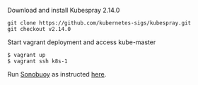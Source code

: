 Download and install Kubespray 2.14.0
```shell
git clone https://github.com/kubernetes-sigs/kubespray.git
git checkout v2.14.0
```

Start vagrant deployment and access kube-master
```shell
$ vagrant up
$ vagrant ssh k8s-1
```

Run [Sonobuoy](https://github.com/heptio/sonobuoy) as instructed [here](https://github.com/cncf/k8s-conformance/blob/master/instructions.md).
